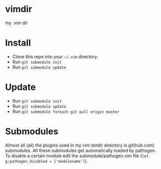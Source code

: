 vimdir
======
my .vim dir

Install
=======
* Clone this repo into your `~/.vim` directory.
* Run `git submodule init`
* Run `git submodule update`

Update
======
* Run `git submodule init`
* Run `git submodule update`
* Run `git submodule foreach git pull origin master`

Submodules
==========
Almost all (all) the plugins used in my vim dotdir directory is git(hub.com) submodules.
All these submodules get automatically loaded by pathogen. To disable a certain module edit
the submodule/pathogen.vim file (`let g:pathogen_disabled = ['modulename']`).
